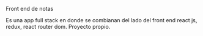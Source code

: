 Front end de notas

Es una app full stack en donde se combianan del lado del front end react js, redux, react router dom. Proyecto propio.
